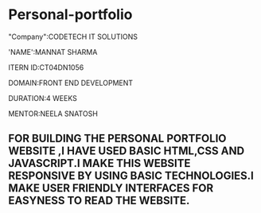 # Personal-portfolio

"Company":CODETECH IT SOLUTIONS

'NAME':MANNAT SHARMA

ITERN ID:CT04DN1056

DOMAIN:FRONT END DEVELOPMENT

DURATION:4 WEEKS

MENTOR:NEELA SNATOSH

## FOR BUILDING THE PERSONAL PORTFOLIO WEBSITE ,I HAVE USED BASIC HTML,CSS AND JAVASCRIPT.I MAKE THIS WEBSITE RESPONSIVE BY USING BASIC TECHNOLOGIES.I MAKE USER FRIENDLY INTERFACES FOR EASYNESS TO READ THE WEBSITE.
